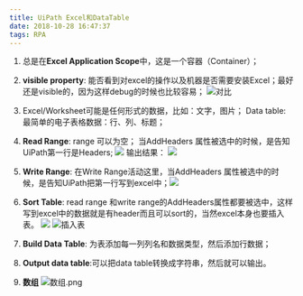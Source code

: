 ```yaml
---
title: UiPath Excel和DataTable
date: 2018-10-28 16:47:37
tags: RPA
---
```

1. 总是在**Excel Application Scope**中，这是一个容器（Container）；
1. **visible property**: 能否看到对excel的操作以及机器是否需要安装Excel；最好还是visible的，因为这样debug的时候也比较容易；
![对比](https://upload-images.jianshu.io/upload_images/2956070-fb61e7f73fb10e01.png?imageMogr2/auto-orient/strip%7CimageView2/2/w/1240)
1. Excel/Worksheet可能是任何形式的数据，比如：文字，图片；
	Data table: 最简单的电子表格数据：行、列、标题；
1. **Read Range**: range 可以为空； 当AddHeaders 属性被选中的时候，是告知UiPath第一行是Headers;
![](https://upload-images.jianshu.io/upload_images/2956070-4fd56fb1f1e399ef.png?imageMogr2/auto-orient/strip%7CimageView2/2/w/1240)
输出结果：
![](https://upload-images.jianshu.io/upload_images/2956070-3a82fceed4bdf205.png?imageMogr2/auto-orient/strip%7CimageView2/2/w/1240)

1. **Write Range**: 在Write Range活动这里，当AddHeaders 属性被选中的时候，是告知UiPath把第一行写到excel中；![](https://upload-images.jianshu.io/upload_images/2956070-9f2f62644adcac1c.png?imageMogr2/auto-orient/strip%7CimageView2/2/w/1240)

1. **Sort Table**: read range 和write range的AddHeaders属性都要被选中，这样写到excel中的数据就是有header而且可以sort的，当然excel本身也要插入表。
![](https://upload-images.jianshu.io/upload_images/2956070-beb4813e8a9cb455.png?imageMogr2/auto-orient/strip%7CimageView2/2/w/1240)
![插入表](https://upload-images.jianshu.io/upload_images/2956070-8f0308679989ac2c.png?imageMogr2/auto-orient/strip%7CimageView2/2/w/1240)
1. **Build Data Table**: 为表添加每一列列名和数据类型，然后添加行数据；
1. **Output data table**:可以把data table转换成字符串，然后就可以输出。
1. **数组**
![数组.png](https://upload-images.jianshu.io/upload_images/2956070-8247ff1755cd815a.png?imageMogr2/auto-orient/strip%7CimageView2/2/w/1240)
